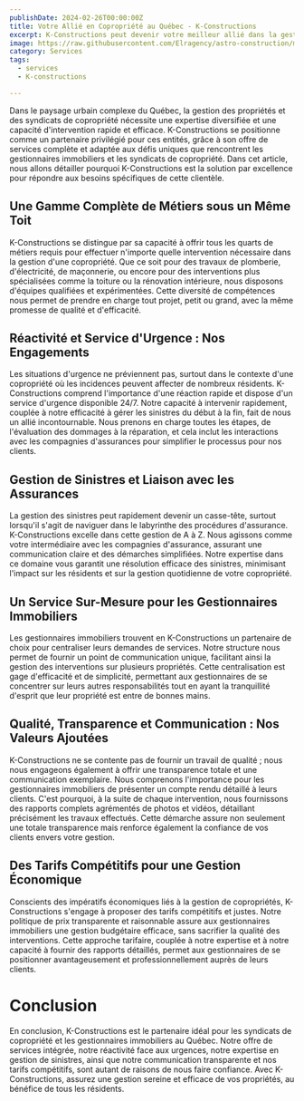 ```yaml
---
publishDate: 2024-02-26T00:00:00Z
title: Votre Allié en Copropriété au Québec - K-Constructions
excerpt: K-Constructions peut devenir votre meilleur allié dans la gestion de votre syndicat de copropriété au québec, laissez nous vous expliquer pourquoi.
image: https://raw.githubusercontent.com/Elragency/astro-construction/main/src/assets/images/BLOG/serv.webp
category: Services
tags:
  - services
  - K-constructions

---
```


Dans le paysage urbain complexe du Québec, la gestion des propriétés et des syndicats de copropriété nécessite une expertise diversifiée et une capacité d'intervention rapide et efficace. K-Constructions se positionne comme un partenaire privilégié pour ces entités, grâce à son offre de services complète et adaptée aux défis uniques que rencontrent les gestionnaires immobiliers et les syndicats de copropriété. Dans cet article, nous allons détailler pourquoi K-Constructions est la solution par excellence pour répondre aux besoins spécifiques de cette clientèle.


## Une Gamme Complète de Métiers sous un Même Toit
K-Constructions se distingue par sa capacité à offrir tous les quarts de métiers requis pour effectuer n'importe quelle intervention nécessaire dans la gestion d'une copropriété. Que ce soit pour des travaux de plomberie, d'électricité, de maçonnerie, ou encore pour des interventions plus spécialisées comme la toiture ou la rénovation intérieure, nous disposons d'équipes qualifiées et expérimentées. Cette diversité de compétences nous permet de prendre en charge tout projet, petit ou grand, avec la même promesse de qualité et d'efficacité.

## Réactivité et Service d'Urgence : Nos Engagements
Les situations d'urgence ne préviennent pas, surtout dans le contexte d'une copropriété où les incidences peuvent affecter de nombreux résidents. K-Constructions comprend l'importance d'une réaction rapide et dispose d'un service d'urgence disponible 24/7. Notre capacité à intervenir rapidement, couplée à notre efficacité à gérer les sinistres du début à la fin, fait de nous un allié incontournable. Nous prenons en charge toutes les étapes, de l'évaluation des dommages à la réparation, et cela inclut les interactions avec les compagnies d'assurances pour simplifier le processus pour nos clients.

## Gestion de Sinistres et Liaison avec les Assurances
La gestion des sinistres peut rapidement devenir un casse-tête, surtout lorsqu'il s'agit de naviguer dans le labyrinthe des procédures d'assurance. K-Constructions excelle dans cette gestion de A à Z. Nous agissons comme votre intermédiaire avec les compagnies d'assurance, assurant une communication claire et des démarches simplifiées. Notre expertise dans ce domaine vous garantit une résolution efficace des sinistres, minimisant l'impact sur les résidents et sur la gestion quotidienne de votre copropriété.

## Un Service Sur-Mesure pour les Gestionnaires Immobiliers
Les gestionnaires immobiliers trouvent en K-Constructions un partenaire de choix pour centraliser leurs demandes de services. Notre structure nous permet de fournir un point de communication unique, facilitant ainsi la gestion des interventions sur plusieurs propriétés. Cette centralisation est gage d'efficacité et de simplicité, permettant aux gestionnaires de se concentrer sur leurs autres responsabilités tout en ayant la tranquillité d'esprit que leur propriété est entre de bonnes mains.

## Qualité, Transparence et Communication : Nos Valeurs Ajoutées
K-Constructions ne se contente pas de fournir un travail de qualité ; nous nous engageons également à offrir une transparence totale et une communication exemplaire. Nous comprenons l'importance pour les gestionnaires immobiliers de présenter un compte rendu détaillé à leurs clients. C'est pourquoi, à la suite de chaque intervention, nous fournissons des rapports complets agrémentés de photos et vidéos, détaillant précisément les travaux effectués. Cette démarche assure non seulement une totale transparence mais renforce également la confiance de vos clients envers votre gestion.

## Des Tarifs Compétitifs pour une Gestion Économique
Conscients des impératifs économiques liés à la gestion de copropriétés, K-Constructions s'engage à proposer des tarifs compétitifs et justes. Notre politique de prix transparente et raisonnable assure aux gestionnaires immobiliers une gestion budgétaire efficace, sans sacrifier la qualité des interventions. Cette approche tarifaire, couplée à notre expertise et à notre capacité à fournir des rapports détaillés, permet aux gestionnaires de se positionner avantageusement et professionnellement auprès de leurs clients.

# Conclusion
En conclusion, K-Constructions est le partenaire idéal pour les syndicats de copropriété et les gestionnaires immobiliers au Québec. Notre offre de services intégrée, notre réactivité face aux urgences, notre expertise en gestion de sinistres, ainsi que notre communication transparente et nos tarifs compétitifs, sont autant de raisons de nous faire confiance. Avec K-Constructions, assurez une gestion sereine et efficace de vos propriétés, au bénéfice de tous les résidents.